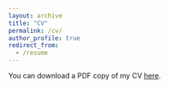 ```yaml
---
layout: archive
title: "CV"
permalink: /cv/
author_profile: true
redirect_from:
  - /resume
---
```


<!-- <iframe src="/files/pdf/CVHung2024.pdf" width="100%" height="500" frameborder="no" border="0" marginwidth="0" marginheight="0"></iframe> -->

You can download a PDF copy of my CV [here](/files/pdf/CVHung2024.pdf).
